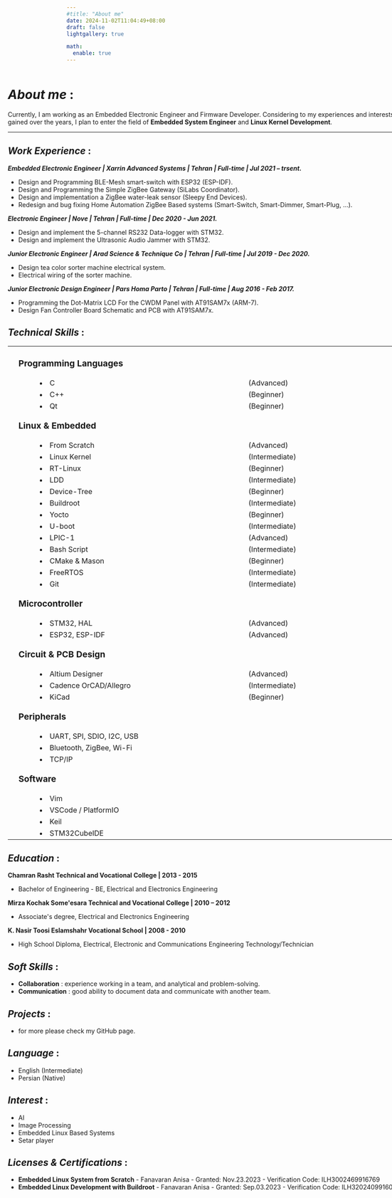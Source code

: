 ```yaml
---
#title: "About me"
date: 2024-11-02T11:04:49+08:00
draft: false
lightgallery: true

math:
  enable: true
---
```

<div style="width:100vw;position:absolute;margin:0px;left:0;padding:0px 10%">

# *About me* :

Currently, I am working as an Embedded Electronic Engineer and Firmware Developer. 
Considering to my experiences and interests, I have gained over the years, I plan to enter the field of **Embedded System Engineer** and **Linux Kernel Development**.

---

## *Work Experience* :

***Embedded Electronic Engineer | Xarrin Advanced Systems | Tehran | Full-time | Jul 2021 – trsent.***
- Design and Programming BLE-Mesh smart-switch with ESP32 (ESP-IDF).
- Design and Programming the Simple ZigBee Gateway (SiLabs Coordinator).
- Design and implementation a ZigBee water-leak sensor (Sleepy End Devices).
- Redesign and bug fixing Home Automation ZigBee Based systems (Smart-Switch, Smart-Dimmer, Smart-Plug, …).

***Electronic Engineer | Nove | Tehran | Full-time | Dec 2020 - Jun 2021.***
- Design and implement the 5-channel RS232 Data-logger with STM32.
- Design and implement the Ultrasonic Audio Jammer with STM32.

***Junior Electronic Engineer | Arad Science & Technique Co | Tehran | Full-time | Jul 2019 - Dec 2020.***
- Design tea color sorter machine electrical system.
- Electrical wiring of the sorter machine.

***Junior Electronic Design Engineer | Pars Homa Parto | Tehran | Full-time | Aug 2016 - Feb 2017.***
- Programming the Dot-Matrix LCD For the CWDM Panel with AT91SAM7x (ARM-7).
- Design Fan Controller Board Schematic and PCB with AT91SAM7x.

## *Technical Skills* : 

<htmL>
<table> 
    <tr > 
        <th></th>
        <th></th>
    </tr> 
    <tr><td ><strong style="font-size:1.2rem;padding:1rem;float:left;">Programming Languages</strong></td></tr>
    <tr  style="padding:0px 0px 0px 4rem;float:left;width:100%;"> <td  style="width:48%;float:left;"> <li>C</li></td ><td>     (Advanced) </td></tr> 
    <tr  style="padding:0px 0px 0px 4rem;float:left;width:100%;"> <td  style="width:48%;float:left;" > <li>C++</li>      </td><td>    (Beginner) </td></tr> 
    <tr  style="padding:0px 0px 0px 4rem;float:left;width:100%;"> <td  style="width:48%;float:left;"> <li>Qt</li>      </td><td>     (Beginner) </td></tr>  
    <tr><td><strong style="font-size:1.2rem;padding:1rem;float:left;">Linux & Embedded</strong></td></tr>
    <tr  style="padding:0px 0px 0px 4rem;float:left;width:100%;"> <td  style="width:48%;float:left;"> <li>From Scratch    </li> </td><td>     (Advanced) </td></tr> 
    <tr  style="padding:0px 0px 0px 4rem;float:left;width:100%;"> <td  style="width:48%;float:left;"> <li>Linux Kernel    </li> </td><td>     (Intermediate) </td></tr> 
    <tr  style="padding:0px 0px 0px 4rem;float:left;width:100%;"> <td  style="width:48%;float:left;"> <li>RT-Linux        </li> </td><td>     (Beginner) </td></tr> 
    <tr  style="padding:0px 0px 0px 4rem;float:left;width:100%;"> <td  style="width:48%;float:left;"> <li>LDD            </li> </td><td>      (Intermediate) </td></tr> 
    <tr  style="padding:0px 0px 0px 4rem;float:left;width:100%;"> <td  style="width:48%;float:left;"> <li>Device-Tree     </li> </td><td>     (Beginner) </td></tr> 
    <tr  style="padding:0px 0px 0px 4rem;float:left;width:100%;"> <td  style="width:48%;float:left;"><li> Buildroot       </li> </td><td>     (Intermediate) </td></tr> 
    <tr  style="padding:0px 0px 0px 4rem;float:left;width:100%;"> <td  style="width:48%;float:left;"><li> Yocto         </li> </td><td>       (Beginner) </td></tr> 
    <tr  style="padding:0px 0px 0px 4rem;float:left;width:100%;"> <td  style="width:48%;float:left;"><li> U-boot        </li>   </td><td>     (Intermediate) </td></tr> 
    <tr  style="padding:0px 0px 0px 4rem;float:left;width:100%;"> <td  style="width:48%;float:left;"><li> LPIC-1        </li>  </td><td>      (Advanced) </td></tr> 
    <tr  style="padding:0px 0px 0px 4rem;float:left;width:100%;"> <td  style="width:48%;float:left;"><li> Bash Script     </li>  </td><td>    (Intermediate) </td></tr> 
    <tr  style="padding:0px 0px 0px 4rem;float:left;width:100%;"> <td  style="width:48%;float:left;"><li> CMake & Mason   </li>  </td><td>    (Beginner) </td></tr> 
    <tr  style="padding:0px 0px 0px 4rem;float:left;width:100%;"> <td  style="width:48%;float:left;"><li> FreeRTOS       </li>  </td><td>     (Intermediate) </td></tr> 
    <tr  style="padding:0px 0px 0px 4rem;float:left;width:100%;"> <td  style="width:48%;float:left;"><li> Git          </li>  </td><td>       (Intermediate) </td></tr> 
<tr><td><strong style="font-size:1.2rem;padding:1rem;float:left;">Microcontroller</strong></td></tr>
    <tr  style="padding:0px 0px 0px 4rem;float:left;width:100%;"> <td style="width:48%;float:left;"> <li> STM32, HAL      </li></td><td>     (Advanced) </td></tr> 
    <tr  style="padding:0px 0px 0px 4rem;float:left;width:100%;"><td style="width:48%;float:left;"> <li> ESP32, ESP-IDF    </li></td><td>   (Advanced) </td></tr> 
<tr><td><strong style="font-size:1.2rem;padding:1rem;float:left; ">Circuit & PCB Design</strong></td></tr>
    <tr  style="padding:0px 0px 0px 4rem;float:left;width:100%;"> <td style="width:48%;float:left;"> <li> Altium Designer       </li></td><td>       (Advanced) </td></tr> 
    <tr  style="padding:0px 0px 0px 4rem;float:left;width:100%;"> <td style="width:48%;float:left;"> <li> Cadence OrCAD/Allegro     </li></td><td>   (Intermediate) </td></tr> 
    <tr  style="padding:0px 0px 0px 4rem;float:left;width:100%;"> <td style="width:48%;float:left;"> <li> KiCad               </li></td><td>         (Beginner) </td></tr> 
<tr><td><strong style="font-size:1.2rem;padding:1rem;float:left; ">Peripherals</strong></td></tr>
    <tr  style="padding:0px 0px 0px 4rem;float:left;width:100%;"> <td> <li> UART, SPI, SDIO, I2C, USB </li></td></tr> 
    <tr  style="padding:0px 0px 0px 4rem;float:left;width:100%;"><td> <li> Bluetooth, ZigBee, Wi-Fi </li></td></tr> 
    <tr  style="padding:0px 0px 0px 4rem;float:left;width:100%;"> <td> <li> TCP/IP </td></tr> 
<tr><td><strong style="font-size:1.2rem;padding:1rem;float:left; ">Software</strong></td></tr>
    <tr  style="padding:0px 0px 0px 4rem;float:left;width:100%;"> <td> <li> Vim </li></td></tr> 
    <tr  style="padding:0px 0px 0px 4rem;float:left;width:100%;"> <td> <li> VSCode / PlatformIO </li></td></tr> 
    <tr  style="padding:0px 0px 0px 4rem;float:left;width:100%;"> <td> <li> Keil </li></td></tr> 
    <tr  style="padding:0px 0px 0px 4rem;float:left;width:100%;"> <td> <li> STM32CubeIDE </li></td></tr> 

</table>
</html>

## *Education* :

**Chamran Rasht Technical and Vocational College | 2013 - 2015**
- Bachelor of Engineering - BE, Electrical and Electronics Engineering

**Mirza Kochak Some'esara Technical and Vocational College | 2010 – 2012**
- Associate's degree, Electrical and Electronics Engineering

**K. Nasir Toosi Eslamshahr Vocational School | 2008 - 2010**
- High School Diploma, Electrical, Electronic and Communications Engineering Technology/Technician

## *Soft Skills* :

- **Collaboration** : experience working in a team, and analytical and problem-solving.
- **Communication** : good ability to document data and communicate with another team.

## *Projects* :

- for more please check my GitHub page.

## *Language* :

- English (Intermediate)
- Persian (Native)

## *Interest* :

- AI
- Image Processing
- Embedded Linux Based Systems
- Setar player

## *Licenses & Certifications* :

- **Embedded Linux System from Scratch** - Fanavaran Anisa - Granted: Nov.23.2023 - Verification Code: ILH3002469916769
- **Embedded Linux Development with Buildroot** - Fanavaran Anisa - Granted: Sep.03.2023 - Verification Code: ILH3202409916005
</div>




